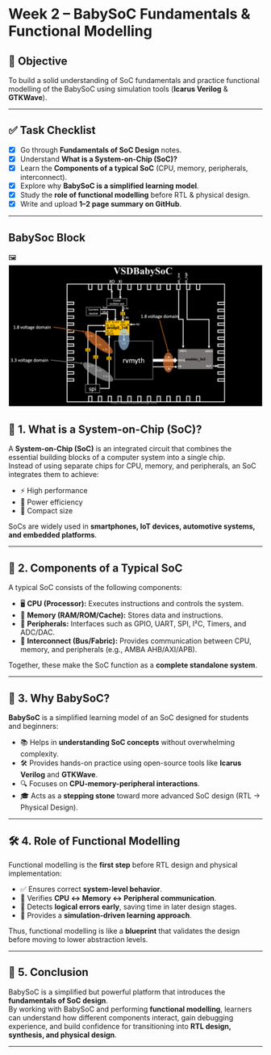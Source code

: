 # Week 2 – BabySoC Fundamentals & Functional Modelling

## 🎯 Objective
To build a solid understanding of SoC fundamentals and practice functional modelling of the BabySoC using simulation tools (**Icarus Verilog** & **GTKWave**).

---

## ✅ Task Checklist
- [x] Go through **Fundamentals of SoC Design** notes.  
- [x] Understand **What is a System-on-Chip (SoC)?**  
- [x] Learn the **Components of a typical SoC** (CPU, memory, peripherals, interconnect).  
- [x] Explore why **BabySoC is a simplified learning model**.  
- [x] Study the **role of functional modelling** before RTL & physical design.  
- [x] Write and upload **1–2 page summary on GitHub**.  

---


## BabySoc Block

🖼️
![BabySoC_block](https://github.com/khajamufaqqamuddin-pixel/KMU-From-RTL-to-Reality/blob/main/Week-2/BabySoC_block.png)



## 📘 1. What is a System-on-Chip (SoC)?
A **System-on-Chip (SoC)** is an integrated circuit that combines the essential building blocks of a computer system into a single chip.  
Instead of using separate chips for CPU, memory, and peripherals, an SoC integrates them to achieve:
- ⚡ High performance  
- 🔋 Power efficiency  
- 📏 Compact size  

SoCs are widely used in **smartphones, IoT devices, automotive systems, and embedded platforms**.

---

## 🧩 2. Components of a Typical SoC
A typical SoC consists of the following components:

- 🖥 **CPU (Processor):** Executes instructions and controls the system.  
- 💾 **Memory (RAM/ROM/Cache):** Stores data and instructions.  
- 🔌 **Peripherals:** Interfaces such as GPIO, UART, SPI, I²C, Timers, and ADC/DAC.  
- 🔗 **Interconnect (Bus/Fabric):** Provides communication between CPU, memory, and peripherals (e.g., AMBA AHB/AXI/APB).  

Together, these make the SoC function as a **complete standalone system**.

---

## 🍼 3. Why BabySoC?
**BabySoC** is a simplified learning model of an SoC designed for students and beginners:  

- 📚 Helps in **understanding SoC concepts** without overwhelming complexity.  
- 🛠 Provides hands-on practice using open-source tools like **Icarus Verilog** and **GTKWave**.  
- 🔍 Focuses on **CPU-memory-peripheral interactions**.  
- 🎓 Acts as a **stepping stone** toward more advanced SoC design (RTL → Physical Design).  

---

## 🛠 4. Role of Functional Modelling
Functional modelling is the **first step** before RTL design and physical implementation:  

- ✅ Ensures correct **system-level behavior**.  
- 🧪 Verifies **CPU ↔ Memory ↔ Peripheral communication**.  
- 🐞 Detects **logical errors early**, saving time in later design stages.  
- 🔄 Provides a **simulation-driven learning approach**.  

Thus, functional modelling is like a **blueprint** that validates the design before moving to lower abstraction levels.

---

## 📌 5. Conclusion
BabySoC is a simplified but powerful platform that introduces the **fundamentals of SoC design**.  
By working with BabySoC and performing **functional modelling**, learners can understand how different components interact, gain debugging experience, and build confidence for transitioning into **RTL design, synthesis, and physical design**.

---


